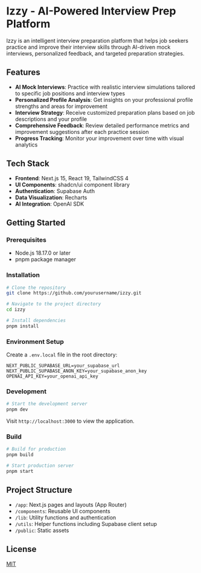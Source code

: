 # Izzy - AI-Powered Interview Prep Platform

Izzy is an intelligent interview preparation platform that helps job seekers practice and improve their interview skills through AI-driven mock interviews, personalized feedback, and targeted preparation strategies.

## Features

- **AI Mock Interviews**: Practice with realistic interview simulations tailored to specific job positions and interview types
- **Personalized Profile Analysis**: Get insights on your professional profile strengths and areas for improvement
- **Interview Strategy**: Receive customized preparation plans based on job descriptions and your profile
- **Comprehensive Feedback**: Review detailed performance metrics and improvement suggestions after each practice session
- **Progress Tracking**: Monitor your improvement over time with visual analytics

## Tech Stack

- **Frontend**: Next.js 15, React 19, TailwindCSS 4
- **UI Components**: shadcn/ui component library
- **Authentication**: Supabase Auth
- **Data Visualization**: Recharts
- **AI Integration**: OpenAI SDK

## Getting Started

### Prerequisites

- Node.js 18.17.0 or later
- pnpm package manager

### Installation

```bash
# Clone the repository
git clone https://github.com/yourusername/izzy.git

# Navigate to the project directory
cd izzy

# Install dependencies
pnpm install
```

### Environment Setup

Create a `.env.local` file in the root directory:

```
NEXT_PUBLIC_SUPABASE_URL=your_supabase_url
NEXT_PUBLIC_SUPABASE_ANON_KEY=your_supabase_anon_key
OPENAI_API_KEY=your_openai_api_key
```

### Development

```bash
# Start the development server
pnpm dev
```

Visit `http://localhost:3000` to view the application.

### Build

```bash
# Build for production
pnpm build

# Start production server
pnpm start
```

## Project Structure

- `/app`: Next.js pages and layouts (App Router)
- `/components`: Reusable UI components
- `/lib`: Utility functions and authentication
- `/utils`: Helper functions including Supabase client setup
- `/public`: Static assets

## License

[MIT](LICENSE)